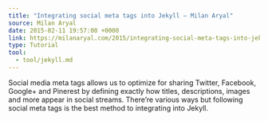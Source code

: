 ```yaml
---
title: "Integrating social meta tags into Jekyll — Milan Aryal"
source: Milan Aryal
date: 2015-02-11 19:57:00 +0000
link: https://milanaryal.com/2015/integrating-social-meta-tags-into-jekyll/
type: Tutorial
tool:
  - tool/jekyll.md
---
```

Social media meta tags allows us to optimize for sharing Twitter, Facebook, Google+ and Pinerest by defining exactly how titles, descriptions, images and more appear in social streams. There’re various ways but following social meta tags is the best method to integrating into Jekyll.